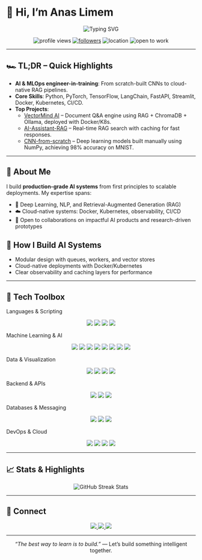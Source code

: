 # 👋 Hi, I’m **Anas Limem**

<p align="center">
  <img src="https://readme-typing-svg.demolab.com?font=Fira+Code&pause=1200&color=00E7FF&center=true&vCenter=true&width=900&lines=AI+Engineer-in-the-Making;Turning+Math+into+Machines;RAG+%7C+MLOps+%7C+Deep+Learning;From+first+principles+to+production" alt="Typing SVG" />
</p>

<p align="center">
  <img src="https://komarev.com/ghpvc/?username=anaslimem&label=Profile+views&color=0e75b6&style=flat-square" alt="profile views" />
  <a href="https://github.com/anaslimem?tab=followers"><img alt="followers" src="https://img.shields.io/github/followers/anaslimem?style=flat-square&color=blue" /></a>
  <img alt="location" src="https://img.shields.io/badge/Tunis-Tunisia-ff4757?style=flat-square" />
  <img alt="open to work" src="https://img.shields.io/badge/Open%20to%20Work-Yes-success?style=flat-square" />
</p>

---

## 🏎️ TL;DR – Quick Highlights

- **AI & MLOps engineer-in-training**: From scratch-built CNNs to cloud-native RAG pipelines.  
- **Core Skills**: Python, PyTorch, TensorFlow, LangChain, FastAPI, Streamlit, Docker, Kubernetes, CI/CD.  
- **Top Projects**:  
  - [VectorMind AI](https://github.com/anaslimem/VectorMind-AI) – Document Q&A engine using RAG + ChromaDB + Ollama, deployed with Docker/K8s.  
  - [AI-Assistant-RAG](https://github.com/anaslimem/AI-Assistant-RAG) – Real-time RAG search with caching for fast responses.  
  - [CNN-from-scratch](https://github.com/anaslimem/CNN-from-scratch) – Deep learning models built manually using NumPy, achieving 98% accuracy on MNIST.  

---

## 🚀 About Me

I build **production-grade AI systems** from first principles to scalable deployments. My expertise spans:  

- 🧠 Deep Learning, NLP, and Retrieval-Augmented Generation (RAG)  
- ☁️ Cloud-native systems: Docker, Kubernetes, observability, CI/CD  
- 🤝 Open to collaborations on impactful AI products and research-driven prototypes  


## 🧭 How I Build AI Systems

- Modular design with queues, workers, and vector stores
- Cloud-native deployments with Docker/Kubernetes
- Clear observability and caching layers for performance

---

## 🧰 Tech Toolbox

Languages & Scripting
<p align="center"> <img src="https://img.shields.io/badge/Python-3776AB?logo=python&logoColor=white&style=for-the-badge" /> <img src="https://img.shields.io/badge/Java-007396?logo=openjdk&logoColor=white&style=for-the-badge" /> <img src="https://img.shields.io/badge/SQL-4479A1?logo=postgresql&logoColor=white&style=for-the-badge" /> <img src="https://img.shields.io/badge/Bash-4EAA25?logo=gnubash&logoColor=white&style=for-the-badge" /> </p>
Machine Learning & AI
<p align="center"> <img src="https://img.shields.io/badge/PyTorch-EE4C2C?logo=pytorch&logoColor=white&style=for-the-badge" /> <img src="https://img.shields.io/badge/TensorFlow-FF6F00?logo=tensorflow&logoColor=white&style=for-the-badge" /> <img src="https://img.shields.io/badge/scikit--learn-F7931E?logo=scikitlearn&logoColor=white&style=for-the-badge" /> <img src="https://img.shields.io/badge/sentence--transformers-1E90FF?style=for-the-badge" /> <img src="https://img.shields.io/badge/LangChain-0C8CE9?style=for-the-badge" /> <img src="https://img.shields.io/badge/Ollama-000000?style=for-the-badge" /> <img src="https://img.shields.io/badge/FAISS-005F9E?style=for-the-badge" /> <img src="https://img.shields.io/badge/ChromaDB-FF0080?style=for-the-badge" /> </p>
Data & Visualization
<p align="center"> <img src="https://img.shields.io/badge/Pandas-150458?logo=pandas&logoColor=white&style=for-the-badge" /> <img src="https://img.shields.io/badge/NumPy-013243?logo=numpy&logoColor=white&style=for-the-badge" /> <img src="https://img.shields.io/badge/Matplotlib-000000?logo=matplotlib&logoColor=white&style=for-the-badge" /> <img src="https://img.shields.io/badge/Elasticsearch-005571?logo=elasticsearch&logoColor=white&style=for-the-badge" /> </p>
Backend & APIs
<p align="center"> <img src="https://img.shields.io/badge/FastAPI-009688?logo=fastapi&logoColor=white&style=for-the-badge" /> <img src="https://img.shields.io/badge/Flask-000000?logo=flask&logoColor=white&style=for-the-badge" /> <img src="https://img.shields.io/badge/Streamlit-FF4B4B?logo=streamlit&logoColor=white&style=for-the-badge" /> </p>
Databases & Messaging
<p align="center"> <img src="https://img.shields.io/badge/PostgreSQL-336791?logo=postgresql&logoColor=white&style=for-the-badge" /> <img src="https://img.shields.io/badge/MongoDB-47A248?logo=mongodb&logoColor=white&style=for-the-badge" /> <img src="https://img.shields.io/badge/Redis-D82C20?logo=redis&logoColor=white&style=for-the-badge" /> </p>
DevOps & Cloud
<p align="center"> <img src="https://img.shields.io/badge/Docker-2496ED?logo=docker&logoColor=white&style=for-the-badge" /> <img src="https://img.shields.io/badge/Kubernetes-326CE5?logo=kubernetes&logoColor=white&style=for-the-badge" /> <img src="https://img.shields.io/badge/GitHub%20Actions-2088FF?logo=githubactions&logoColor=white&style=for-the-badge" /> <img src="https://img.shields.io/badge/Azure%20Blob%20Storage-0078D4?logo=microsoftazure&logoColor=white&style=for-the-badge" /> </p>

---

## 📈 Stats & Highlights

<p align="center">
  <img src="https://streak-stats.demolab.com?user=anaslimem&theme=radical" alt="GitHub Streak Stats" />
</p>

---

## 🤝 Connect

<p align="center">
  <a href="https://www.linkedin.com/in/anas-limem-2b01702b1/">
    <img src="https://img.shields.io/badge/LinkedIn-0077B5?logo=linkedin&logoColor=white&style=for-the-badge" />
  </a>
  <a href="https://github.com/anaslimem">
    <img src="https://img.shields.io/badge/GitHub-181717?logo=github&logoColor=white&style=for-the-badge" />
  </a>
  <a href="http://medium.com/@limemanas0">
    <img src="https://img.shields.io/badge/Medium-12100E?logo=medium&logoColor=white&style=for-the-badge" />
  </a>
</p>

---

<p align="center"><i>“The best way to learn is to build.”</i> — Let’s build something intelligent together.</p>
